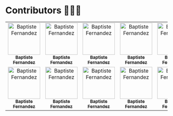 # Contributors 🚀👯‍♀️

<table>
    <tbody>
        <tr>
            <td align="center">
                <a href="https://github.com/fernandezbaptiste">
                    <img src="https://avatars.githubusercontent.com/u/83458751?v=4" width="100px;" alt="Baptiste Fernandez"/>
                    <br />
                    <sub><b>Baptiste Fernandez</b></sub>
                </a> 
            </td>
            <td align="center">
                <a href="https://github.com/fernandezbaptiste">
                    <img src="https://avatars.githubusercontent.com/u/83458751?v=4" width="100px;" alt="Baptiste Fernandez"/>
                    <br />
                    <sub><b>Baptiste Fernandez</b></sub>
                </a> 
            </td>
            <td align="center">
                <a href="https://github.com/fernandezbaptiste">
                    <img src="https://avatars.githubusercontent.com/u/83458751?v=4" width="100px;" alt="Baptiste Fernandez"/>
                    <br />
                    <sub><b>Baptiste Fernandez</b></sub>
                </a> 
            </td>
            <td align="center">
                <a href="https://github.com/fernandezbaptiste">
                    <img src="https://avatars.githubusercontent.com/u/83458751?v=4" width="100px;" alt="Baptiste Fernandez"/>
                    <br />
                    <sub><b>Baptiste Fernandez</b></sub>
                </a> 
            </td>
            <td align="center">
                <a href="https://github.com/fernandezbaptiste">
                    <img src="https://avatars.githubusercontent.com/u/83458751?v=4" width="100px;" alt="Baptiste Fernandez"/>
                    <br />
                    <sub><b>Baptiste Fernandez</b></sub>
                </a> 
            </td>
            <td align="center">
                <a href="https://github.com/fernandezbaptiste">
                    <img src="https://avatars.githubusercontent.com/u/83458751?v=4" width="100px;" alt="Baptiste Fernandez"/>
                    <br />
                    <sub><b>Baptiste Fernandez</b></sub>
                </a> 
            </td>
            <td align="center">
                <a href="https://github.com/fernandezbaptiste">
                    <img src="https://avatars.githubusercontent.com/u/83458751?v=4" width="100px;" alt="Baptiste Fernandez"/>
                    <br />
                    <sub><b>Baptiste Fernandez</b></sub>
                </a> 
            </td>
        </tr> 
        <tr>
            <td align="center">
                <a href="https://github.com/fernandezbaptiste">
                    <img src="https://avatars.githubusercontent.com/u/83458751?v=4" width="100px;" alt="Baptiste Fernandez"/>
                    <br />
                    <sub><b>Baptiste Fernandez</b></sub>
                </a> 
            </td>
            <td align="center">
                <a href="https://github.com/fernandezbaptiste">
                    <img src="https://avatars.githubusercontent.com/u/83458751?v=4" width="100px;" alt="Baptiste Fernandez"/>
                    <br />
                    <sub><b>Baptiste Fernandez</b></sub>
                </a> 
            </td>
            <td align="center">
                <a href="https://github.com/fernandezbaptiste">
                    <img src="https://avatars.githubusercontent.com/u/83458751?v=4" width="100px;" alt="Baptiste Fernandez"/>
                    <br />
                    <sub><b>Baptiste Fernandez</b></sub>
                </a> 
            </td>
            <td align="center">
                <a href="https://github.com/fernandezbaptiste">
                    <img src="https://avatars.githubusercontent.com/u/83458751?v=4" width="100px;" alt="Baptiste Fernandez"/>
                    <br />
                    <sub><b>Baptiste Fernandez</b></sub>
                </a> 
            </td>
            <td align="center">
                <a href="https://github.com/fernandezbaptiste">
                    <img src="https://avatars.githubusercontent.com/u/83458751?v=4" width="100px;" alt="Baptiste Fernandez"/>
                    <br />
                    <sub><b>Baptiste Fernandez</b></sub>
                </a> 
            </td>
            <td align="center">
                <a href="https://github.com/fernandezbaptiste">
                    <img src="https://avatars.githubusercontent.com/u/83458751?v=4" width="100px;" alt="Baptiste Fernandez"/>
                    <br />
                    <sub><b>Baptiste Fernandez</b></sub>
                </a> 
            </td>
            <td align="center">
                <a href="https://github.com/fernandezbaptiste">
                    <img src="https://avatars.githubusercontent.com/u/83458751?v=4" width="100px;" alt="Baptiste Fernandez"/>
                    <br />
                    <sub><b>Baptiste Fernandez</b></sub>
                </a> 
            </td>
            <td align="center">
                <a href="https://github.com/fernandezbaptiste">
                    <img src="https://avatars.githubusercontent.com/u/83458751?v=4" width="100px;" alt="Baptiste Fernandez"/>
                    <br />
                    <sub><b>Baptiste Fernandez</b></sub>
                </a> 
            </td>
        </tr>
        
            
            
           
